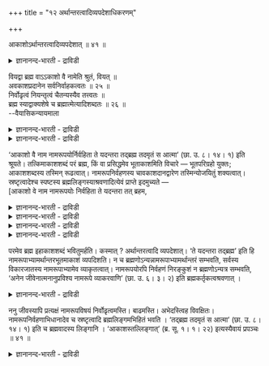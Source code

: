 +++
title = "१२ अर्थान्तरत्वादिव्यपदेशाधिकरणम्"

+++

आकाशोऽर्थान्तरत्वादिव्यपदेशात् ॥ ४१ ॥  
<details><summary>ज्ञानानन्द-भारती - द्राविडी</summary>

आगासोअर्दान्दरवादिव्यबदेसात् ॥ ४१ ॥
</details>

वियद्वा ब्रह्म वाऽऽकाशो वै नामेति श्रुतं, वियत् ॥  
अवकाशप्रदानेन सर्वनिर्वाहकत्वतः ॥ २५ ॥  
निर्वोढृत्वं नियन्तृत्वं चैतन्यस्यैव तत्त्वतः ॥  
ब्रह्म स्याद्वाक्यशेषे च ब्रह्मात्मेत्यादिशब्दतः ॥ २६ ॥  
--वैयासिकन्यायमाला

<details><summary>ज्ञानानन्द-भारती - द्राविडी</summary>

नामरूबङ्गळै निर्वहिप्पदु आगासमे ऎऩ्ऱु सॊल्लप्पडुवदु (वॆऱुम् पूद) आगासमा? अल्लदु पिरह्ममा? (ऎल्ला पदार्त्तङ्गळुक्कुम्) इडम् कॊडुक्कुम् कारणत्तिऩाल् ऎल्लावऱ्ऱैयुम् निर्वहिक्कुम् तऩ्मै युळ्ळदाल् (पूद) आगासम् ताऩ्।
</details>

<details><summary>ज्ञानानन्द-भारती - द्राविडी</summary>

निर्वहिक्कुम् तऩ्मै, अदावदु नियमऩम् सॆय्युम् तऩ्मै सैदऩ्यत्तिऱ्कुत्ताऩ् वास्तवत्तिल् उण्डु। इन्द वाक्कियत्तिऩ् मिच्च पागत्तिल् पिरह्मम्, आत्मा मुदलाऩ सप्तङ्गळ् इरुप्पदिऩालुम् (इङ्गे आगासम् ऎऩ्बदु) पिरह्मम् ताऩ् आगुम्।
</details>

‘आकाशो वै नाम नामरूपयोर्निर्वहिता ते यदन्तरा तद्ब्रह्म तदमृतं स आत्मा’ (छा. उ. ८। १४। १) इति श्रूयते। तत्किमाकाशशब्दं परं ब्रह्म, किं वा प्रसिद्धमेव भूताकाशमिति विचारे — भूतपरिग्रहो युक्तः; आकाशशब्दस्य तस्मिन् रूढत्वात्। नामरूपनिर्वहणस्य चावकाशदानद्वारेण तस्मिन्योजयितुं शक्यत्वात्। स्रष्टृत्वादेश्च स्पष्टस्य ब्रह्मलिङ्गस्याश्रवणादित्येवं प्राप्ते इदमुच्यते —  
\[आकाशो वे नाम नामरूपयोः निर्वहिता ते यदन्तरा तत् ब्रहम,

<details><summary>ज्ञानानन्द-भारती - द्राविडी</summary>

ऎऩ्ऱ सान्दोक्य सुरुदियिल् नामरूबङ्गळै निर्व हिप्पदागक् कूऱप्पडुम् आगासम् पूदागासमा, अल्लदु प्रह्ममा? ऎऩ्ऱु सन्देहम्। उलगप् पिरसित्तियैक् कॊण्डु आगासम् पूदागासत्तैक् कूऱुवदाग पूर्वबक्षम् ऎल्ला पॊरुळ्गळुक्कुम् इडम् कॊडुप्पदाल् आगासत्तिऱ्कुम् नामरूबनिर्वाहम् पॊरुन्दुम्। नाम रूबङ्गळ् आगासत्तिऱ्कुळ् उळ्ळऩ ऎऩ्ऱु पूर्वबक्षम्।
</details>

<details><summary>ज्ञानानन्द-भारती - द्राविडी</summary>

सुरुदिप्रसित्तियिरुप्पदाल् इङ्गु आगासबदम् प्रह्मत्तैत्ताऩ् कुऱिक्किऱदु। इङ्गु नाम रूबबदम् सप्तार्त्त रूबमाऩ पिरबञ्जम् मुऴुवदैयुम् कुऱिक्किऱदु। इदिल् आगासमुम् अडङ्गिऩदु। आगासम् मुदलाऩ ऎल्ला पिरबञ्जत्तैयुम् निर्वहिप्पदु ऎऩ्बदु प्रह्मत् तिऱ्कुत्ताऩ् पॊरुन्दुम्। आगासत्तिऱ्कुप् पॊरुन्दादु। तऩ्ऩैत्ताऩे निर्वगिक्क मुडियादु। मेलुम् नामरूबङ्गळ् आगासत्तैक् काट्टिलुम् वेऱाऩदाग सॊल्लियिरुक्किऱदु। नामरूबात्मगमाऩ पूदागासत्तैक् काट्टिलुम् नामरूबम् ऎप्पडि वेऱायिरुक्क मुडियुम्? इङ्गु निर्वाहम् ऎऩ्बदु अडक्कि आळुदल् इदु सेदऩमाऩ प्रह्मत्तिऱ्कुत्ताऩ् पॊरुन्दुम् जडमाऩ आगासत्तिऱ्कुप् पॊरुन्दादु। 'आकाशस्तल्लिङ्गात' ऎऩ्ऱ अदिगरणत्तिल् आगासबदम् प्रह्मत्तैक् कुऱिप्पगागत् तीर्माऩित्त पोदिलुम् अङ्गुबोल् इङ्गु सिरुष्टि लिङ्गम् स्पष्टमाग इल्लाददाल् इन्द अदिगरणम् तऩियाग आरम्बिक्कप्पट्टदु\]।
</details>

<details><summary>ज्ञानानन्द-भारती - द्राविडी</summary>

“आगासम्दाऩ् नामरूबङ्गळै निर्वहिप्पदु। अवै ऎदैक्काट्टिलुम् वेऱाऩवैयो अदु पिरह्मम्, अदु मरणमऱ्ऱदु, अदु आत्मा" (सान्। ८-१४-१) ऎऩ्ऱु सॊल्लप्पडुगिऱदु। अन्द आगासम् ऎऩ्ऱ सप्तत्ताल् सॊल्लप्पडुवदु परप्पिरह्ममा अल्लदु पिरसित्तमाऩ पूदागासमे ताऩा ऎऩ्ऱु विसारिक्कैयिल्।
</details>

<details><summary>ज्ञानानन्द-भारती - द्राविडी</summary>

पूर्वबक्षम्: पूदागासत्तै ऎडुत्तुक्कॊळ्वदुदाऩ् युक्तम्। आगासम् ऎऩ्ऱ सप्तम् अदिलेये रूडमायि रुप्प ताल् नामरूबङ्गळिऩ् निर्वाहत्तैयुम्, इडम् कॊडुक्कि ऱमुऱैयिल् अदिल् पॊरुन्दुम्बडि सॆय्य मुडियुमाऩ तिऩाल्; स्रुष्टिप्पदु मुदलिय तऩ्मैयाऩ स्पष्टमा युळ्ळ पिरह्म लिङ्गम् सॊल्लप्पडामैयालुम्, ऎऩ्ऱु।
</details>

परमेव ब्रह्म इहाकाशशब्दं भवितुमर्हति। कस्मात् ? अर्थान्तरत्वादि व्यपदेशात्। ‘ते यदन्तरा तद्ब्रह्म’ इति हि नामरूपाभ्यामर्थान्तरभूतमाकाशं व्यपदिशति। न च ब्रह्मणोऽन्यन्नामरूपाभ्यामर्थान्तरं सम्भवति, सर्वस्य विकारजातस्य नामरूपाभ्यामेव व्याकृतत्वात्। नामरूपयोरपि निर्वहणं निरङ्कुशं न ब्रह्मणोऽन्यत्र सम्भवति, ‘अनेन जीवेनात्मनानुप्रविश्य नामरूपे व्याकरवाणि’ (छा. उ. ६। ३। २) इति ब्रह्मकर्तृकत्वश्रवणात् ।

<details><summary>ज्ञानानन्द-भारती - द्राविडी</summary>

सित्तान्दम्: इव्विदम् वरुम्बोदु इदु सॊल्लप्पडुगिऱदु; आगासम् ऎऩ्ऱ सप्तत्तिऩाल् इङ्गे सॊल्लप्पडुवदु परबिरुह्ममाय् इरुप्पदुदाऩ् न्यायम्। ऎदऩाल्? “वेऱु पॊरुळायिरुक्कुम् तऩ्मै मुदलियदु सॊल्लियिरुप्पदाल्” ‘अवै ऎदैक्काट्टिलुम् वेऱो अदु पिरह्मम्' ऎऩ्बदु नामरूबङ्गळुक्कु वेऱाऩ वस्तुवाग इरुप्पदाग आगासत्तैक् काट्टुगिऱदल्लवा? नाम रूबङ्गळुक्कु वेऱायुळ्ळ वस्तु पिरह्मत्तैत् तविर वेऱु सम्बविक्कादु, उण्डागुम् कूट्टम् ऎल्लामे नामरूबङ्गळाल् वियागरणम् सॆय्यप् पट्टिरुप्पदाल् नामरूबङ्गळै तडङ्गलऩ्ऩियिल् निर्वहिप्पदुम् पिरह्मत्तैत् तविर वेऱु ऎदऩि टत्तिलुम् सम्बविक्कादु। 'इन्द जीवस्व रूबमाग उळ्ळे पुगुन्दु नामरूबङ्गळै वियागरणम् सॆय्वेऩ्' (सान्।६-३-२) ऎऩ्बदु मुदलाऩ पिरह्मत्तै कर्त्तावाग सॊल्लुम् वाक्कियङ्गळ् इरुप्पदाल्।
</details>

ननु जीवस्यापि प्रत्यक्षं नामरूपविषयं निर्वोढृत्वमस्ति। बाढमस्ति। अभेदस्त्विह विवक्षितः। नामरूपनिर्वहणाभिधानादेव च स्रष्टृत्वादि ब्रह्मलिङ्गमभिहितं भवति । ‘तद्ब्रह्म तदमृतं स आत्मा’ (छा. उ. ८। १४। १) इति च ब्रह्मवादस्य लिङ्गानि । ‘आकाशस्तल्लिङ्गात्’ (ब्र. सू. १। १। २२) इत्यस्यैवायं प्रपञ्चः ॥ ४१ ॥

<details><summary>ज्ञानानन्द-भारती - द्राविडी</summary>

जीवऩुक्कुमल्लवा पिरत्यक्षमाग नामरूब विषयमाऩ निर्वहिक्कुम् तऩ्मैयिरुक्किऱदु ऎऩ्ऱाल्, वास्तवम् इरुक्किऱदु। आऩाल्, इङ्गे पेदमऱ्ऱ तऩ्मै सॊल्ल विरुम्बप्पट्टिरुक्किऱदु। नामरूब निर्वाहत्तैच् चॊल्वदिऩालेये स्रुष्टिप्पदु मुदलिय पिरह्मलिङ्गमुम् सॊल्लप्पट्टदागवे आगिऱदु। ‘अदु पिरह्मम्, अदु मरणमऱ्ऱदु, अदु आत्मा' ऎऩ्बदुम् पिरह्मत्तै सॊल्गिऱदॆऩ्बदऱ्कु लिङ्गङ्गळ्। 'आगासम्, अदऩ् लिङ्गमिरुप्पदाल्' (सूत्रम्। १-१-२२) ऎऩ्बदिऩुडैय विस्तारमे इदु।
</details>

